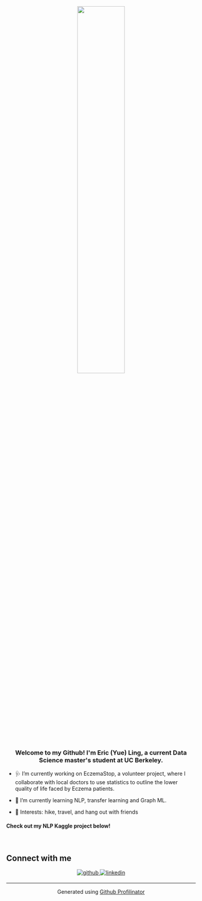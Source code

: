 <div align="center">
<img src="https://rishavanand.github.io/static/images/greetings.gif" align="center" style="width: 50%" />
</div>  
  

### <div align="center">Welcome to my Github! I'm Eric (Yue) Ling, a current Data Science master's student at UC Berkeley. </div>  
  

- 🩺 I’m currently working on EczemaStop, a volunteer project, where I collaborate with local doctors to use statistics to outline the lower quality of life faced by Eczema patients.   
  

- 🧐 I’m currently learning NLP, transfer learning and Graph ML.  
    

- 🥾 Interests: hike, travel, and hang out with friends  

#### Check out my NLP Kaggle project below!
 

<br/>

## Connect with me  
<div align="center">
<a href="https://github.com/HahehaLing/Kaggle_ToxicityRater" target="_blank">
<img src=https://img.shields.io/badge/github-%2324292e.svg?&style=for-the-badge&logo=github&logoColor=white alt=github style="margin-bottom: 5px;" />
</a>
<a href="https://linkedin.com/in/ericyueling/" target="_blank">
<img src=https://img.shields.io/badge/linkedin-%231E77B5.svg?&style=for-the-badge&logo=linkedin&logoColor=white alt=linkedin style="margin-bottom: 5px;" />
</a>  
</div>  
  

----
<div align="center">Generated using <a href="https://profilinator.rishav.dev/" target="_blank">Github Profilinator</a></div>

